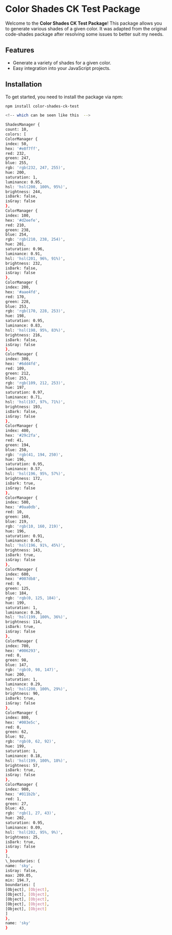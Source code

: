 # Color Shades CK Test Package

Welcome to the **Color Shades CK Test Package**! This package allows you to generate various shades of a given color. It was adapted from the original code-shades package after resolving some issues to better suit my needs.

## Features

- Generate a variety of shades for a given color.
- Easy integration into your JavaScript projects.

## Installation

To get started, you need to install the package via npm:

```bash
npm install color-shades-ck-test

<!-- which can be seen like this  -->

ShadesManager {
count: 10,
colors: [
ColorManager {
index: 50,
hex: '#e8f7ff',
red: 232,
green: 247,
blue: 255,
rgb: 'rgb(232, 247, 255)',
hue: 200,
saturation: 1,
luminance: 0.95,
hsl: 'hsl(200, 100%, 95%)',
brightness: 244,
isDark: false,
isGray: false
},
ColorManager {
index: 100,
hex: '#d2eefe',
red: 210,
green: 238,
blue: 254,
rgb: 'rgb(210, 238, 254)',
hue: 201,
saturation: 0.96,
luminance: 0.91,
hsl: 'hsl(201, 96%, 91%)',
brightness: 232,
isDark: false,
isGray: false
},
ColorManager {
index: 200,
hex: '#aae4fd',
red: 170,
green: 228,
blue: 253,
rgb: 'rgb(170, 228, 253)',
hue: 198,
saturation: 0.95,
luminance: 0.83,
hsl: 'hsl(198, 95%, 83%)',
brightness: 216,
isDark: false,
isGray: false
},
ColorManager {
index: 300,
hex: '#6dd4fd',
red: 109,
green: 212,
blue: 253,
rgb: 'rgb(109, 212, 253)',
hue: 197,
saturation: 0.97,
luminance: 0.71,
hsl: 'hsl(197, 97%, 71%)',
brightness: 193,
isDark: false,
isGray: false
},
ColorManager {
index: 400,
hex: '#29c2fa',
red: 41,
green: 194,
blue: 250,
rgb: 'rgb(41, 194, 250)',
hue: 196,
saturation: 0.95,
luminance: 0.57,
hsl: 'hsl(196, 95%, 57%)',
brightness: 172,
isDark: true,
isGray: false
},
ColorManager {
index: 500,
hex: '#0aa0db',
red: 10,
green: 160,
blue: 219,
rgb: 'rgb(10, 160, 219)',
hue: 196,
saturation: 0.91,
luminance: 0.45,
hsl: 'hsl(196, 91%, 45%)',
brightness: 143,
isDark: true,
isGray: false
},
ColorManager {
index: 600,
hex: '#007db8',
red: 0,
green: 125,
blue: 184,
rgb: 'rgb(0, 125, 184)',
hue: 199,
saturation: 1,
luminance: 0.36,
hsl: 'hsl(199, 100%, 36%)',
brightness: 114,
isDark: true,
isGray: false
},
ColorManager {
index: 700,
hex: '#006293',
red: 0,
green: 98,
blue: 147,
rgb: 'rgb(0, 98, 147)',
hue: 200,
saturation: 1,
luminance: 0.29,
hsl: 'hsl(200, 100%, 29%)',
brightness: 90,
isDark: true,
isGray: false
},
ColorManager {
index: 800,
hex: '#003e5c',
red: 0,
green: 62,
blue: 92,
rgb: 'rgb(0, 62, 92)',
hue: 199,
saturation: 1,
luminance: 0.18,
hsl: 'hsl(199, 100%, 18%)',
brightness: 57,
isDark: true,
isGray: false
},
ColorManager {
index: 900,
hex: '#011b2b',
red: 1,
green: 27,
blue: 43,
rgb: 'rgb(1, 27, 43)',
hue: 202,
saturation: 0.95,
luminance: 0.09,
hsl: 'hsl(202, 95%, 9%)',
brightness: 25,
isDark: true,
isGray: false
}
],
\_boundaries: {
name: 'sky',
isGray: false,
max: 209.05,
min: 194.7,
boundaries: [
[Object], [Object],
[Object], [Object],
[Object], [Object],
[Object], [Object],
[Object], [Object]
]
},
name: 'sky'
}
```
